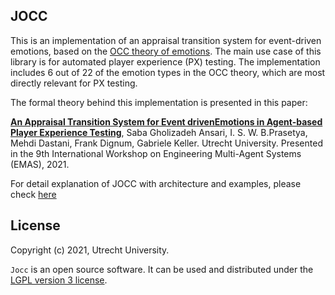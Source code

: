 ## JOCC

This is an implementation of an appraisal transition system for event-driven emotions, based on the [OCC theory of emotions](https://doi-org.proxy.library.uu.nl/10.1017/CBO9780511571299). The main use case of this library is for automated player experience (PX) testing. The implementation includes 6 out of 22 of the emotion types in the OCC theory, which are most directly relevant for PX testing.

The formal theory behind this implementation is presented in this paper:

[__An Appraisal Transition System for Event drivenEmotions in Agent-based Player Experience Testing__](https://arxiv.org/abs/2105.05589),
   Saba Gholizadeh Ansari,
   I. S. W. B.Prasetya,
   Mehdi Dastani,
   Frank Dignum,
   Gabriele Keller. Utrecht University.
   Presented in the 9th International Workshop on Engineering Multi-Agent Systems (EMAS), 2021.

For detail explanation of JOCC with architecture and examples, please check [here](https://github.com/iv4xr-project/jocc/wiki)

## License

Copyright (c) 2021, Utrecht University.

`Jocc` is an open source software. It can be used and distributed under the [LGPL version 3 license](./lgpl-3.0.md).
